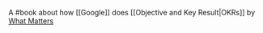 A #book about how [[Google]] does [[Objective and Key Result|OKRs]] by [What Matters](https://www.whatmatters.com/)
